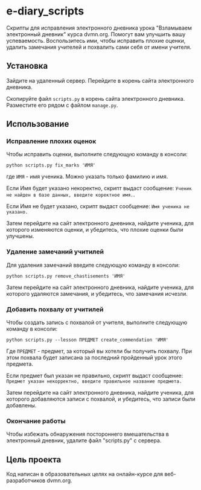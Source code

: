 # e-diary_scripts

Скрипты для исправления электронного дневника урока "Взламываем электронный дневник" курса dvmn.org. Помогут вам улучшить вашу успеваемость. Воспользитесь ими, чтобы исправить плохие оценки, удалить замечания учителей и похвалить сами себя от имени учителя.


## Установка

Зайдите на удаленный сервер. Перейдите в корень сайта электронного дневника.

Скопируйте файл ``scripts.py`` в корень сайта электронного дневника. Разместите его рядом с файлом  ``manage.py``.


## Использование

### Исправление плохих оценок

Чтобы исправить оценки, выполните следующую команду в консоли:

```
python scripts.py fix_marks 'ИМЯ'
```

где ``ИМЯ`` - имя ученика. Можно указать только фамилию и имя.

Если Имя будет указано некоректно, скрипт выдаст сообщение: ``Ученик не найден в базе данных, введите коректное имя.``.

Если Имя не будет указано, скрипт выдаст сообщение: ``Имя ученика не указано.``

Затем перейдите на сайт электронного дневника, найдите ученика, для которого изменяются оценки, и убедитесь, что плохие оценки были улучшены.


### Удаление замечаний учитилей

Для удаления замечаний введите следующую команду в консоли:

```
python scripts.py remove_chastisements 'ИМЯ'
```

Затем перейдите на сайт электронного дневника, найдите ученика, для которого удаляются замечания, и убедитесь, что замечания исчезли.


### Добавить похвалу от учитилей

Чтобы создать запись с похвалой от учителя, выполните следующую команду в консоли:

```
python scripts.py --lesson ПРЕДМЕТ create_commendation 'ИМЯ'
```

Где ``ПРЕДМЕТ`` - предмет, за который вы хотели бы получить похвалу. При этом похвала будет записана за последний пройденный урок этого предмета.

Если предмет был указан не правильно, скрипт выдаст сообщение: ``Предмет указан некорректно, введите правильное название предмета.``

Затем перейдите на сайт электронного дневника, найдите ученика, для которого добавляются записи с похвалой, и убедитесь, что записи были добавлены.


### Окончание работы

Чтобы избежать обнаружения постороннего вмешательства в электронный дневник, удалите файл "scripts.py" с сервера. 


## Цель проекта

Код написан в образовательных целях на онлайн-курсе для веб-разработчиков dvmn.org.

